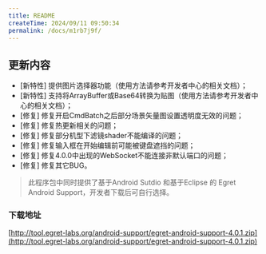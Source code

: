 ```yaml
---
title: README
createTime: 2024/09/11 09:50:34
permalink: /docs/m1rb7j9f/
---
```

## 更新内容

* [新特性] 提供图片选择器功能（使用方法请参考开发者中心的相关文档）；
* [新特性] 支持将ArrayBuffer或Base64转换为贴图（使用方法请参考开发者中心的相关文档）；
* [修复] 修复开启CmdBatch之后部分场景矢量图设置透明度无效的问题；
* [修复] 修复热更新相关的问题；
* [修复] 修复部分机型下滤镜shader不能编译的问题；
* [修复] 修复输入框在开始编辑前可能被键盘遮挡的问题；
* [修复] 修复4.0.0中出现的WebSocket不能连接非默认端口的问题；
* [修复] 修复其它BUG。

> 此程序包中同时提供了基于Android Sutdio 和基于Eclipse 的 Egret Android Support，开发者下载后可自行选择。

### 下载地址

[http://tool.egret-labs.org/android-support/egret-android-support-4.0.1.zip](http://tool.egret-labs.org/android-support/egret-android-support-4.0.1.zip)